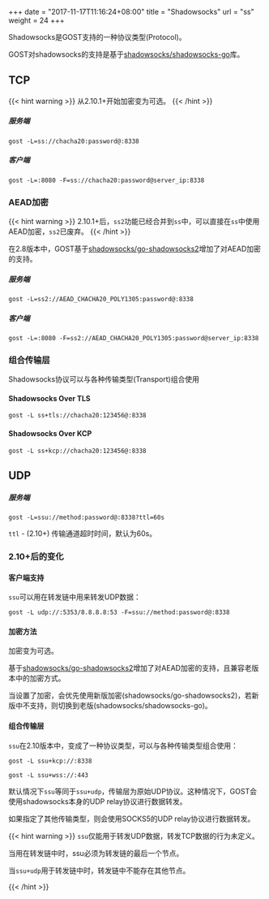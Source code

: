 +++
date = "2017-11-17T11:16:24+08:00"
title = "Shadowsocks"
url = "ss"
weight = 24
+++

Shadowsocks是GOST支持的一种协议类型(Protocol)。

GOST对shadowsocks的支持是基于[shadowsocks/shadowsocks-go](https://github.com/shadowsocks/shadowsocks-go)库。

## TCP

{{< hint warning >}}
从2.10.1+开始加密变为可选。
{{< /hint >}}

##### 服务端

```
gost -L=ss://chacha20:password@:8338
```

##### 客户端

```
gost -L=:8080 -F=ss://chacha20:password@server_ip:8338
```

### AEAD加密

{{< hint warning >}}
2.10.1+后，`ss2`功能已经合并到`ss`中，可以直接在`ss`中使用AEAD加密，`ss2`已废弃。
{{< /hint >}}

在2.8版本中，GOST基于[shadowsocks/go-shadowsocks2](https://github.com/shadowsocks/go-shadowsocks2)增加了对AEAD加密的支持。

##### 服务端

```
gost -L=ss2://AEAD_CHACHA20_POLY1305:password@:8338
```

##### 客户端

```
gost -L=:8080 -F=ss2://AEAD_CHACHA20_POLY1305:password@server_ip:8338
```

### 组合传输层

Shadowsocks协议可以与各种传输类型(Transport)组合使用

#### Shadowsocks Over TLS

```
gost -L ss+tls://chacha20:123456@:8338
```

#### Shadowsocks Over KCP

```
gost -L ss+kcp://chacha20:123456@:8338
```

## UDP

##### 服务端

```
gost -L=ssu://method:password@:8338?ttl=60s
```

`ttl` - (2.10+) 传输通道超时时间，默认为60s。

### 2.10+后的变化

#### 客户端支持

`ssu`可以用在转发链中用来转发UDP数据：

```
gost -L udp://:5353/8.8.8.8:53 -F=ssu://method:password@:8338
```

#### 加密方法

加密变为可选。

基于[shadowsocks/go-shadowsocks2](https://github.com/shadowsocks/go-shadowsocks2)增加了对AEAD加密的支持，且兼容老版本中的加密方式。

当设置了加密，会优先使用新版加密(shadowsocks/go-shadowsocks2)，若新版中不支持，则切换到老版(shadowsocks/shadowsocks-go)。

#### 组合传输层

`ssu`在2.10版本中，变成了一种协议类型，可以与各种传输类型组合使用：

```
gost -L ssu+kcp://:8338
```

```
gost -L ssu+wss://:443
```

默认情况下`ssu`等同于`ssu+udp`，传输层为原始UDP协议。这种情况下，GOST会使用shadowsocks本身的UDP relay协议进行数据转发。

如果指定了其他传输类型，则会使用SOCKS5的UDP relay协议进行数据转发。

{{< hint warning >}}
`ssu`仅能用于转发UDP数据，转发TCP数据的行为未定义。

当用在转发链中时，ssu必须为转发链的最后一个节点。

当`ssu+udp`用于转发链中时，转发链中不能存在其他节点。

{{< /hint >}}
